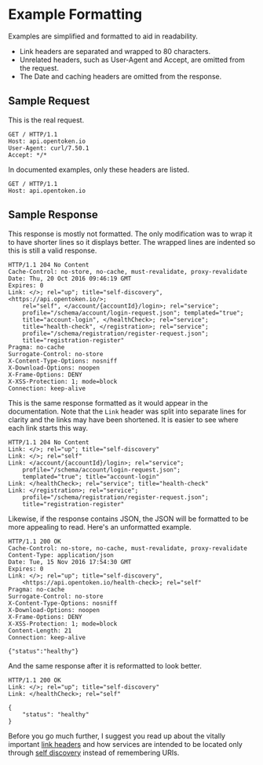 Example Formatting
==================

Examples are simplified and formatted to aid in readability.

* Link headers are separated and wrapped to 80 characters.
* Unrelated headers, such as User-Agent and Accept, are omitted from the request.
* The Date and caching headers are omitted from the response.


Sample Request
--------------

This is the real request.

    GET / HTTP/1.1
    Host: api.opentoken.io
    User-Agent: curl/7.50.1
    Accept: */*

In documented examples, only these headers are listed.

    GET / HTTP/1.1
    Host: api.opentoken.io


Sample Response
---------------

This response is mostly not formatted. The only modification was to wrap it to have shorter lines so it displays better. The wrapped lines are indented so this is still a valid response.

    HTTP/1.1 204 No Content
    Cache-Control: no-store, no-cache, must-revalidate, proxy-revalidate
    Date: Thu, 20 Oct 2016 09:46:19 GMT
    Expires: 0
    Link: </>; rel="up"; title="self-discovery", <https://api.opentoken.io/>;
        rel="self", </account/{accountId}/login>; rel="service";
        profile="/schema/account/login-request.json"; templated="true";
        title="account-login", </healthCheck>; rel="service";
        title="health-check", </registration>; rel="service";
        profile="/schema/registration/register-request.json";
        title="registration-register"
    Pragma: no-cache
    Surrogate-Control: no-store
    X-Content-Type-Options: nosniff
    X-Download-Options: noopen
    X-Frame-Options: DENY
    X-XSS-Protection: 1; mode=block
    Connection: keep-alive

This is the same response formatted as it would appear in the documentation. Note that the `Link` header was split into separate lines for clarity and the links may have been shortened. It is easier to see where each link starts this way.

    HTTP/1.1 204 No Content
    Link: </>; rel="up"; title="self-discovery"
    Link: </>; rel="self"
    Link: </account/{accountId}/login>; rel="service";
        profile="/schema/account/login-request.json";
        templated="true"; title="account-login"
    Link: </healthCheck>; rel="service"; title="health-check"
    Link: </registration>; rel="service";
        profile="/schema/registration/register-request.json";
        title="registration-register"

Likewise, if the response contains JSON, the JSON will be formatted to be more appealing to read. Here's an unformatted example.

    HTTP/1.1 200 OK
    Cache-Control: no-store, no-cache, must-revalidate, proxy-revalidate
    Content-Type: application/json
    Date: Tue, 15 Nov 2016 17:54:30 GMT
    Expires: 0
    Link: </>; rel="up"; title="self-discovery",
        <https://api.opentoken.io/health-check>; rel="self"
    Pragma: no-cache
    Surrogate-Control: no-store
    X-Content-Type-Options: nosniff
    X-Download-Options: noopen
    X-Frame-Options: DENY
    X-XSS-Protection: 1; mode=block
    Content-Length: 21
    Connection: keep-alive

    {"status":"healthy"}

And the same response after it is reformatted to look better.

    HTTP/1.1 200 OK
    Link: </>; rel="up"; title="self-discovery"
    Link: </healthCheck>; rel="self"

    {
        "status": "healthy"
    }

Before you go much further, I suggest you read up about the vitally important [link headers](links.md) and how services are intended to be located only through [self discovery](self-discovery.md) instead of remembering URIs.
